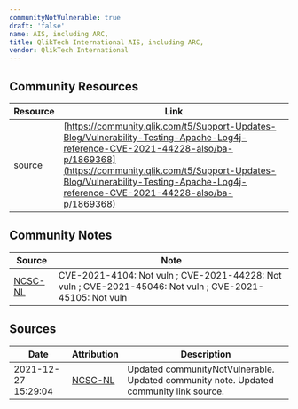 ```yaml
---
communityNotVulnerable: true
draft: 'false'
name: AIS, including ARC,
title: QlikTech International AIS, including ARC,
vendor: QlikTech International
---
```



## Community Resources
| Resource | Link |
| --- | --- |
| source | [https://community.qlik.com/t5/Support-Updates-Blog/Vulnerability-Testing-Apache-Log4j-reference-CVE-2021-44228-also/ba-p/1869368](https://community.qlik.com/t5/Support-Updates-Blog/Vulnerability-Testing-Apache-Log4j-reference-CVE-2021-44228-also/ba-p/1869368) |

## Community Notes
| Source | Note |
| --- | --- |
| [NCSC-NL](https://github.com/NCSC-NL/log4shell/blob/main/software/README.md) | CVE-2021-4104: Not vuln ; CVE-2021-44228: Not vuln ; CVE-2021-45046: Not vuln ; CVE-2021-45105: Not vuln </ul> |

## Sources
| Date | Attribution | Description |
| --- | --- | --- |
| 2021-12-27 15:29:04 | [NCSC-NL](https://github.com/NCSC-NL/log4shell/blob/main/software/README.md) | Updated communityNotVulnerable. Updated community note. Updated community link source.  |
